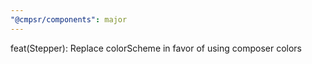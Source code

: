 ```yaml
---
"@cmpsr/components": major
---
```


feat(Stepper): Replace colorScheme in favor of using composer colors
